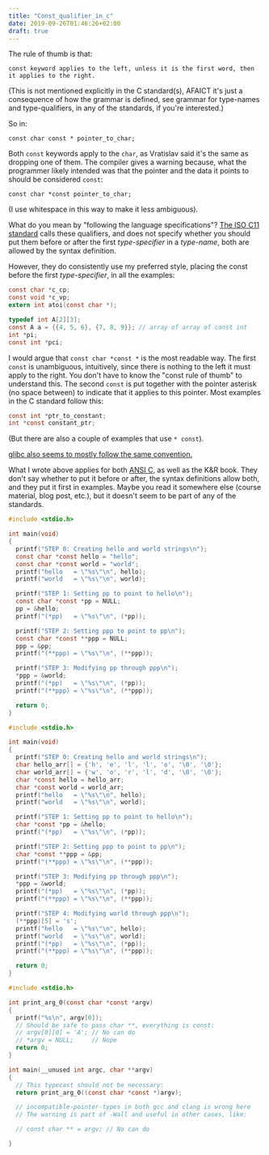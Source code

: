 ```yaml
---
title: "Const_qualifier_in_c"
date: 2019-09-26T01:46:26+02:00
draft: true
---
```


The rule of thumb is that:

```
const keyword applies to the left, unless it is the first word, then it applies to the right.
```

(This is not mentioned explicitly in the C standard(s), AFAICT it's just a consequence of how the grammar is defined, see grammar for type-names and type-qualifiers, in any of the standards, if you're interested.)

So in:

```
const char const * pointer_to_char;
```

Both `const` keywords apply to the `char`, as Vratislav said it's the same as dropping one of them. The compiler gives a warning because, what the programmer likely intended was that the pointer and the data it points to should be considered `const`:

```
const char *const pointer_to_char;
```

(I use whitespace in this way to make it less ambiguous).

What do you mean by "following the language specifications"? [The ISO C11 standard](http://www.open-std.org/jtc1/sc22/wg14/www/docs/n1570.pdf) calls these qualifiers, and does not specify whether you should put them before or after the first _type-specifier_ in a _type-name_, both are allowed by the syntax definition.

However, they do consistently use my preferred style, placing the const before the first _type-specifier_, in all the examples:

```C
const char *c_cp;
const void *c_vp;
extern int atoi(const char *);
```

```C
typedef int A[2][3];
const A a = {{4, 5, 6}, {7, 8, 9}}; // array of array of const int
int *pi;
const int *pci;
```

I would argue that `const char *const *` is the most readable way. The first `const` is unambiguous, intuitively, since there is nothing to the left it must apply to the right. You don't have to know the "const rule of thumb" to understand this. The second `const` is put together with the pointer asterisk (no space between) to indicate that it applies to this pointer. Most examples in the C standard follow this:

```C
const int *ptr_to_constant;
int *const constant_ptr;
```

(But there are also a couple of examples that use `* const`).

[glibc also seems to mostly follow the same convention.](https://github.com/bminor/glibc/blob/master/posix/execv.c#L23)

What I wrote above applies for both [ANSI C](https://www.pdf-archive.com/2014/10/02/ansi-iso-9899-1990-1/ansi-iso-9899-1990-1.pdf), as well as the K&R book. They don't say whether to put it before or after, the syntax definitions allow both, and they put it first in examples. Maybe you read it somewhere else (course material, blog post, etc.), but it doesn't seem to be part of any of the standards.

```C
#include <stdio.h>

int main(void)
{
  printf("STEP 0: Creating hello and world strings\n");
  const char *const hello = "hello";
  const char *const world = "world";
  printf("hello   = \"%s\"\n", hello);
  printf("world   = \"%s\"\n", world);

  printf("STEP 1: Setting pp to point to hello\n");
  const char *const *pp = NULL;
  pp = &hello;
  printf("(*pp)   = \"%s\"\n", (*pp));

  printf("STEP 2: Setting ppp to point to pp\n");
  const char *const **ppp = NULL;
  ppp = &pp;
  printf("(**ppp) = \"%s\"\n", (**ppp));

  printf("STEP 3: Modifying pp through ppp\n");
  *ppp = &world;
  printf("(*pp)   = \"%s\"\n", (*pp));
  printf("(**ppp) = \"%s\"\n", (**ppp));

  return 0;
}
```

```C
#include <stdio.h>

int main(void)
{
  printf("STEP 0: Creating hello and world strings\n");
  char hello_arr[] = {'h', 'e', 'l', 'l', 'o', '\0', '\0'};
  char world_arr[] = {'w', 'o', 'r', 'l', 'd', '\0', '\0'};
  char *const hello = hello_arr;
  char *const world = world_arr;
  printf("hello   = \"%s\"\n", hello);
  printf("world   = \"%s\"\n", world);

  printf("STEP 1: Setting pp to point to hello\n");
  char *const *pp = &hello;
  printf("(*pp)   = \"%s\"\n", (*pp));

  printf("STEP 2: Setting ppp to point to pp\n");
  char *const **ppp = &pp;
  printf("(**ppp) = \"%s\"\n", (**ppp));

  printf("STEP 3: Modifying pp through ppp\n");
  *ppp = &world;
  printf("(*pp)   = \"%s\"\n", (*pp));
  printf("(**ppp) = \"%s\"\n", (**ppp));

  printf("STEP 4: Modifying world through ppp\n");
  (**ppp)[5] = 's';
  printf("hello   = \"%s\"\n", hello);
  printf("world   = \"%s\"\n", world);
  printf("(*pp)   = \"%s\"\n", (*pp));
  printf("(**ppp) = \"%s\"\n", (**ppp));

  return 0;
}
```

```C
#include <stdio.h>

int print_arg_0(const char *const *argv)
{
  printf("%s\n", argv[0]);
  // Should be safe to pass char **, everything is const:
  // argv[0][0] = 'A'; // No can do
  // *argv = NULL;     // Nope
  return 0;
}

int main(__unused int argc, char **argv)
{
  // This typecast should not be necessary:
  return print_arg_0((const char *const *)argv);

  // incompatible-pointer-types in both gcc and clang is wrong here
  // The warning is part of -Wall and useful in other cases, like:

  // const char ** = argv; // No can do

}
```
